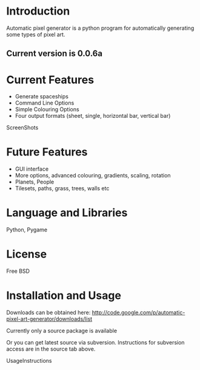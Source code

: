 # Introduction #

Automatic pixel generator is a python program for automatically generating some types of pixel art.

## Current version is 0.0.6a ##

# Current Features #

  * Generate spaceships
  * Command Line Options
  * Simple Colouring Options
  * Four output formats (sheet, single, horizontal bar, vertical bar)

ScreenShots

# Future Features #

  * GUI interface
  * More options, advanced colouring, gradients, scaling, rotation
  * Planets, People
  * Tilesets, paths, grass, trees, walls etc

# Language and Libraries #

Python, Pygame

# License #

Free BSD

# Installation and Usage #

Downloads can be obtained here:
http://code.google.com/p/automatic-pixel-art-generator/downloads/list

Currently only a source package is available

Or you can get latest source via subversion. Instructions for subversion access are in the source tab above.

UsageInstructions